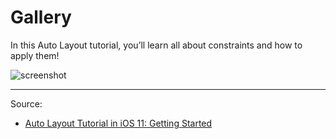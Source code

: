 # Gallery

In this Auto Layout tutorial, you’ll learn all about constraints and how to apply them!

![screenshot](https://koenig-media.raywenderlich.com/uploads/2017/08/Screen-Shot-2017-08-17-at-9.17.49-PM.png)

---

Source:

- [Auto Layout Tutorial in iOS 11: Getting Started](https://www.raywenderlich.com/160527/auto-layout-tutorial-ios-11-getting-started)